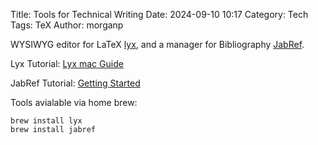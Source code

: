 Title: Tools for Technical Writing
Date: 2024-09-10 10:17 
Category: Tech
Tags: TeX
Author: morganp


WYSIWYG editor for LaTeX [lyx][], and a manager for Bibliography [JabRef][].

Lyx Tutorial: [Lyx mac Guide][4]

JabRef Tutorial: [Getting Started][3]

Tools avialable via home brew:

    brew install lyx
    brew install jabref


[lyx]: https://www.lyx.org/
[JabRef]: https://www.jabref.org/ 

[4]: https://wiki.lyx.org/Mac/Mac
[3]: https://docs.jabref.org/getting-started
